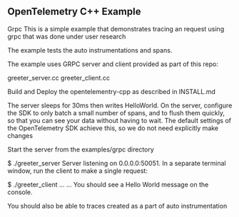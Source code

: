 ## OpenTelemetry C++ Example

Grpc
This is a simple example that demonstrates tracing an request using grpc that was done under user research

The example tests the auto instrumentations and spans.

The example uses GRPC server and client provided as part of this repo:

greeter_server.cc
greeter_client.cc

Build and Deploy the opentelementry-cpp as described in INSTALL.md

The server sleeps for 30ms then writes HelloWorld. On the server, configure the SDK to only batch a small number of spans, and to flush them quickly, 
so that you can see your data without having to wait. The default settings of the OpenTelemetry SDK achieve this, so we do not need explicitly make changes

Start the server from the examples/grpc directory

$ ./greeter_server
 Server listening on 0.0.0.0:50051.
In a separate terminal window, run the client to make a single request:

$ ./greeter_client
...
...
You should see a Hello World message on the console.

You should also be able to traces created as a part of auto instrumentation
